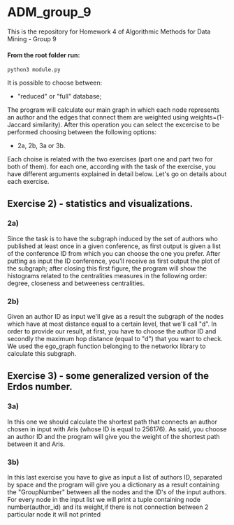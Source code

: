 # ADM_group_9

This is the repository for Homework 4 of Algorithmic Methods for Data Mining - Group 9




#### From the root folder run:



```
python3 module.py
```



It is possible to choose between:


* "reduced" or "full" database; 



The program will calculate our main graph in which each node represents an author and the edges that connect them are weighted using weights=(1-Jaccard similarity). After this operation you can select the excercise to be performed choosing between the following options:


* 2a, 2b, 3a or 3b.


Each choise is related with the two exercises (part one and part two for both of them). for each one, according with the task of the exercise, you have different arguments explained in detail below. Let's go on details about each exercise.





## Exercise 2) - statistics and visualizations.



### 2a)


Since the task is to have the subgraph induced by the set of authors who published at least once in a given conference, as first output is given a list of the conference ID from which you can choose the one you prefer. 
After putting as input the ID conference, you'll receive as first output the plot of the subgraph; after closing this first figure, the program will show the histograms related to the centralities measures in the following order: degree, closeness and betweeness centralities.




### 2b)


Given an author ID as input we'll give as a result the subgraph of the nodes which have at most distance equal to a certain level, that we'll call "d". In order to provide our result, at first, you have to choose the author ID and secondly the maximum hop distance (equal to "d") that you want to check.  We used the ego_graph function belonging to the networkx library to calculate this subgraph. 




## Exercise 3) - some generalized version of the Erdos number.



### 3a)


In this one we should calculate the shortest path that connects an author chosen in input with Aris (whose ID is equal to 256176). As said, you choose an author ID and the program will give you the weight of the shortest path between it and Aris. 




### 3b)


In this last exercise you have to give as input a list of authors ID, separated by space and the program will give you a dictionary as a result containing the "GroupNumber" between all the nodes and the ID's of the input authors. For every node in the input list we will print a tuple containing node number(author_id) and its weight,if there is not connection between 2 particular node it will not printed
